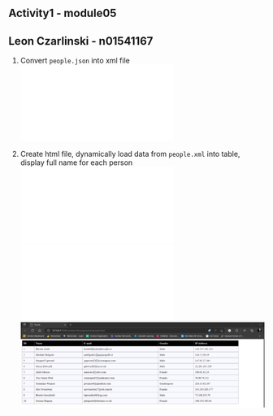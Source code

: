 ## Activity1 - module05
## Leon Czarlinski - n01541167

1. Convert `people.json` into xml file
![href](../assignments/people.xml)

2. Create html file, dynamically load data from `people.xml` into table, display full name for each person
![href](../assignments/people.html) <!--full name displayed second column-->
![href](../assignments/people.css)
![image info](../assignments/activity-1_n01541167.png)